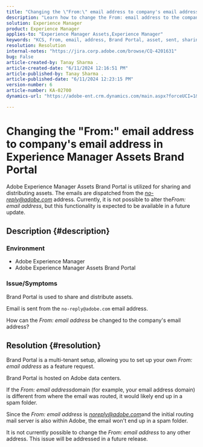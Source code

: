 ```yaml
---
title: "Changing the \"From:\" email address to company's email address in Experience Manager Assets Brand Portal"
description: "Learn how to change the From: email address to the company's email address in Adobe Experience Manager Assets Brand Portal."
solution: Experience Manager
product: Experience Manager
applies-to: "Experience Manager Assets,Experience Manager"
keywords: "KCS, From, email, address, Brand Portal, asset, sent, sharing, AEM, Experience Manager"
resolution: Resolution
internal-notes: "https://jira.corp.adobe.com/browse/CQ-4201631"
bug: False
article-created-by: Tanay Sharma .
article-created-date: "6/11/2024 12:16:51 PM"
article-published-by: Tanay Sharma .
article-published-date: "6/11/2024 12:23:15 PM"
version-number: 6
article-number: KA-02700
dynamics-url: "https://adobe-ent.crm.dynamics.com/main.aspx?forceUCI=1&pagetype=entityrecord&etn=knowledgearticle&id=b6ad0577-ec27-ef11-840b-6045bd0065b6"

---
```

# Changing the "From:" email address to company's email address in Experience Manager Assets Brand Portal


Adobe Experience Manager Assets Brand Portal is utilized for sharing and distributing assets. The emails are dispatched from the *no-reply@adobe.com* address. Currently, it is not possible to alter the*From:* *email address*, but this functionality is expected to be available in a future update.

## Description {#description}


### Environment

- Adobe Experience Manager
- Adobe Experience Manager Assets Brand Portal


### Issue/Symptoms

Brand Portal is used to share and distribute assets.

Email is sent from the `no-reply@adobe.com` email address.

How can the *From: email address* be changed to the company's email address?


## Resolution {#resolution}


Brand Portal is a multi-tenant setup, allowing you to set up your own *From: email address* as a feature request.

Brand Portal is hosted on Adobe data centers.

If the *From: email address*domain (for example, your email address domain) is different from where the email was routed, it would likely end up in a spam folder.

Since the *From: email address* is *noreply@adobe.com*and the initial routing mail server is also within Adobe, the email won't end up in a spam folder.

It is not currently possible to change the *From: email address* to any other address. This issue will be addressed in a future release.
